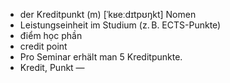 - der Kreditpunkt (m)	[ˈkʁeːdɪtpʊŋkt]	Nomen
- Leistungseinheit im Studium (z. B. ECTS-Punkte)
- điểm học phần
- credit point
- Pro Seminar erhält man 5 Kreditpunkte.
- Kredit, Punkt	—